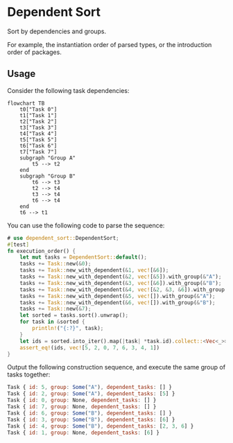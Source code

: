 Dependent Sort
==============

Sort by dependencies and groups.

For example, the instantiation order of parsed types, or the introduction order of packages.

## Usage

Consider the following task dependencies:

```mermaid
flowchart TB
    t0["Task 0"]
    t1["Task 1"]
    t2["Task 2"]
    t3["Task 3"]
    t4["Task 4"]
    t5["Task 5"]
    t6["Task 6"]
    t7["Task 7"]
    subgraph "Group A"
        t5 --> t2
    end
    subgraph "Group B"
        t6 --> t3
        t2 --> t4
        t3 --> t4
        t6 --> t4
    end
    t6 --> t1
```

You can use the following code to parse the sequence:

```rust
# use dependent_sort::DependentSort;
#[test]
fn execution_order() {
    let mut tasks = DependentSort::default();
    tasks += Task::new(&0);
    tasks += Task::new_with_dependent(&1, vec![&6]);
    tasks += Task::new_with_dependent(&2, vec![&5]).with_group(&"A");
    tasks += Task::new_with_dependent(&3, vec![&6]).with_group(&"B");
    tasks += Task::new_with_dependent(&4, vec![&2, &3, &6]).with_group(&"B");
    tasks += Task::new_with_dependent(&5, vec![]).with_group(&"A");
    tasks += Task::new_with_dependent(&6, vec![]).with_group(&"B");
    tasks += Task::new(&7);
    let sorted = tasks.sort().unwrap();
    for task in &sorted {
        println!("{:?}", task);
    }
    let ids = sorted.into_iter().map(|task| *task.id).collect::<Vec<_>>();
    assert_eq!(ids, vec![5, 2, 0, 7, 6, 3, 4, 1])
}
```

Output the following construction sequence, and execute the same group of tasks together:

```js
Task { id: 5, group: Some("A"), dependent_tasks: [] }
Task { id: 2, group: Some("A"), dependent_tasks: [5] }
Task { id: 0, group: None, dependent_tasks: [] }
Task { id: 7, group: None, dependent_tasks: [] }
Task { id: 6, group: Some("B"), dependent_tasks: [] }
Task { id: 3, group: Some("B"), dependent_tasks: [6] }
Task { id: 4, group: Some("B"), dependent_tasks: [2, 3, 6] }
Task { id: 1, group: None, dependent_tasks: [6] }
```

